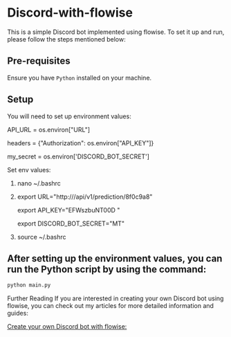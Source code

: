 # Discord-with-flowise

This is a simple Discord bot implemented using flowise. To set it up and run, please follow the steps mentioned below:

## Pre-requisites

Ensure you have `Python` installed on your machine.

## Setup

You will need to set up environment values:

API_URL = os.environ["URL"]

headers = {"Authorization": os.environ["API_KEY"]}

my_secret = os.environ['DISCORD_BOT_SECRET']

Set env values:

1. nano ~/.bashrc
2.
   export URL="http:///api/v1/prediction/8f0c9a8"
  
   export API_KEY="EFWszbuNT00D "

   export DISCORD_BOT_SECRET="MT"
  
3. source ~/.bashrc

## After setting up the environment values, you can run the Python script by using the command:

```python
python main.py
```
Further Reading
If you are interested in creating your own Discord bot using flowise, you can check out my articles for more detailed information and guides:

[Create your own Discord bot with flowise:](https://medium.com/aimonks/how-to-create-pdf-chat-discord-bot-without-coding-skills-215e6065aae6)
